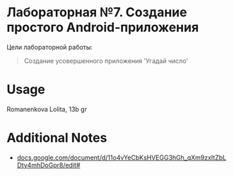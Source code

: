 # Лабораторная №7. Создание простого Android-приложения

Цели лабораторной работы:
> Создание усовершенного приложения 'Угадай число'

# Usage
Romanenkova Lolita, 13b gr

# Additional Notes
- [docs.google.com/document/d/11o4vYeCbKsHVEGG3hGh_qXm9zxItZbLDty4mhDoGpr8/edit#](https://docs.google.com/document/d/11o4vYeCbKsHVEGG3hGh_qXm9zxItZbLDty4mhDoGpr8/edit#)
